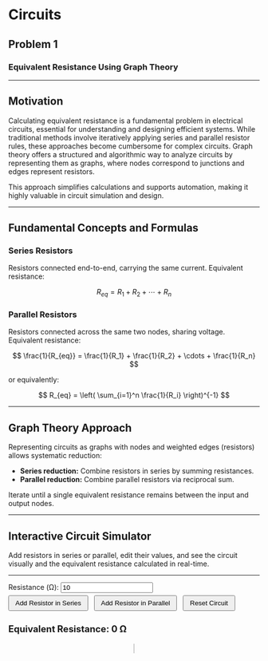 # Circuits

## Problem 1  
### Equivalent Resistance Using Graph Theory

---

## Motivation

Calculating equivalent resistance is a fundamental problem in electrical circuits, essential for understanding and designing efficient systems. While traditional methods involve iteratively applying series and parallel resistor rules, these approaches become cumbersome for complex circuits. Graph theory offers a structured and algorithmic way to analyze circuits by representing them as graphs, where nodes correspond to junctions and edges represent resistors.

This approach simplifies calculations and supports automation, making it highly valuable in circuit simulation and design.

---

## Fundamental Concepts and Formulas

### Series Resistors

Resistors connected end-to-end, carrying the same current. Equivalent resistance:

$$
R_{eq} = R_1 + R_2 + \cdots + R_n
$$

### Parallel Resistors

Resistors connected across the same two nodes, sharing voltage. Equivalent resistance:

$$
\frac{1}{R_{eq}} = \frac{1}{R_1} + \frac{1}{R_2} + \cdots + \frac{1}{R_n}
$$

or equivalently:

$$
R_{eq} = \left( \sum_{i=1}^n \frac{1}{R_i} \right)^{-1}
$$

---

## Graph Theory Approach

Representing circuits as graphs with nodes and weighted edges (resistors) allows systematic reduction:

- **Series reduction:** Combine resistors in series by summing resistances.
- **Parallel reduction:** Combine parallel resistors via reciprocal sum.

Iterate until a single equivalent resistance remains between the input and output nodes.

---

## Interactive Circuit Simulator

Add resistors in series or parallel, edit their values, and see the circuit visually and the equivalent resistance calculated in real-time.

---

<style>
  -
  input[type="number"] { width: 80px; margin-right: 10px;}
  button { margin: 5px 8px 5px 0; padding: 6px 12px; cursor: pointer; }
  #resistor-list { margin-top: 15px; white-space: pre-wrap; font-family: monospace; }
  #canvas-container { text-align: center; margin-top: 20px; }
  #circuitCanvas { border: 1px solid #ccc; background: #f9f9f9; }
  .resistor-label { font-weight: bold; font-size: 12px; }
</style>

<div>
  <label>Resistance (Ω): <input type="number" id="resistanceInput" min="0.01" step="0.01" value="10"></label><br>
  <button onclick="addSeries()">Add Resistor in Series</button>
  <button onclick="addParallel()">Add Resistor in Parallel</button>
  <button onclick="resetCircuit()">Reset Circuit</button>
</div>

<div id="resistor-list"></div>
<div class="result" id="result" style="margin-top:20px; font-weight:bold; font-size:1.3em;">Equivalent Resistance: 0 Ω</div>

<div id="canvas-container">
  <canvas id="circuitCanvas" width="680" height="180"></canvas>
</div>

<script>
  // Global variables
  let circuit = {
    type: 'series', // 'series' or 'parallel'
    resistors: []
  };

  // Resistor block size for drawing
  const resistorWidth = 60;
  const resistorHeight = 30;
  const spacing = 20;

  // Add resistor in series
  function addSeries() {
    const val = getResistanceInput();
    if (val === null) return;
    if (circuit.resistors.length === 0) {
      circuit.type = 'series';
    } else if (circuit.type !== 'series') {
      alert('Cannot mix series and parallel at this level. Reset and try again.');
      return;
    }
    circuit.resistors.push({ resistance: val });
    updateCircuit();
  }

  // Add resistor in parallel
  function addParallel() {
    const val = getResistanceInput();
    if (val === null) return;
    if (circuit.resistors.length === 0) {
      circuit.type = 'parallel';
    } else if (circuit.type !== 'parallel') {
      alert('Cannot mix parallel and series at this level. Reset and try again.');
      return;
    }
    circuit.resistors.push({ resistance: val });
    updateCircuit();
  }

  // Reset circuit
  function resetCircuit() {
    circuit = { type: 'series', resistors: [] };
    updateCircuit();
  }

  // Get and validate input resistance
  function getResistanceInput() {
    const input = document.getElementById('resistanceInput');
    const val = parseFloat(input.value);
    if (isNaN(val) || val <= 0) {
      alert('Please enter a positive resistance value.');
      return null;
    }
    return val;
  }

  // Calculate equivalent resistance recursively
  function calculateEquivalentResistance(circuit) {
    if (!circuit.resistors || circuit.resistors.length === 0) return 0;

    if (circuit.type === 'series') {
      return circuit.resistors.reduce((sum, r) => sum + r.resistance, 0);
    } else if (circuit.type === 'parallel') {
      const invSum = circuit.resistors.reduce((sum, r) => sum + 1/r.resistance, 0);
      return 1 / invSum;
    }
    return 0;
  }

  // Draw the circuit on canvas
  function drawCircuit() {
    const canvas = document.getElementById('circuitCanvas');
    const ctx = canvas.getContext('2d');
    ctx.clearRect(0, 0, canvas.width, canvas.height);

    if (circuit.resistors.length === 0) {
      ctx.font = '16px Arial';
      ctx.fillText('No resistors added yet.', 20, canvas.height / 2);
      return;
    }

    ctx.strokeStyle = '#333';
    ctx.lineWidth = 2;
    ctx.font = '14px Arial';

    if (circuit.type === 'series') {
      // Draw series resistors horizontally
      let x = 20, y = canvas.height / 2;
      // Draw start line
      ctx.beginPath();
      ctx.moveTo(x - 10, y);
      ctx.lineTo(x, y);
      ctx.stroke();

      circuit.resistors.forEach((r, i) => {
        // Draw resistor rectangle
        ctx.strokeRect(x, y - resistorHeight/2, resistorWidth, resistorHeight);

        // Draw resistor label
        ctx.fillText(`R${i+1}: ${r.resistance.toFixed(2)} Ω`, x + 5, y + 5);

        // Draw wires
        ctx.beginPath();
        ctx.moveTo(x + resistorWidth, y);
        x += resistorWidth + spacing;
        ctx.lineTo(x, y);
        ctx.stroke();
      });

      // Draw end line
      ctx.beginPath();
      ctx.moveTo(x, y);
      ctx.lineTo(x + 10, y);
      ctx.stroke();

    } else if (circuit.type === 'parallel') {
      // Draw parallel resistors vertically stacked
      let x = canvas.width / 2;
      let startY = 20;
      const totalHeight = circuit.resistors.length * (resistorHeight + spacing) - spacing;

      // Draw vertical main lines
      ctx.beginPath();
      ctx.moveTo(x - 50, startY);
      ctx.lineTo(x - 50, startY + totalHeight);
      ctx.moveTo(x + 50, startY);
      ctx.lineTo(x + 50, startY + totalHeight);
      ctx.stroke();

      circuit.resistors.forEach((r, i) => {
        let y = startY + i * (resistorHeight + spacing);

        // Draw horizontal connecting wires to resistor
        ctx.beginPath();
        ctx.moveTo(x - 50, y + resistorHeight/2);
        ctx.lineTo(x - 10, y + resistorHeight/2);
        ctx.moveTo(x + 10, y + resistorHeight/2);
        ctx.lineTo(x + 50, y + resistorHeight/2);
        ctx.stroke();

        // Draw resistor rectangle
        ctx.strokeRect(x - 10, y, resistorWidth, resistorHeight);

        // Draw resistor label
        ctx.fillText(`R${i+1}: ${r.resistance.toFixed(2)} Ω`, x - 5, y + resistorHeight/1.7);
      });
    }
  }

  // Update circuit UI and results
  function updateCircuit() {
    drawCircuit();

    const Req = calculateEquivalentResistance(circuit);
    document.getElementById('result').innerText = `Equivalent Resistance: ${Req.toFixed(3)} Ω`;

    let listText = `Circuit type: ${circuit.type.toUpperCase()}\nResistors:\n`;
    circuit.resistors.forEach((r, i) => {
      listText += `  R${i+1}: ${r.resistance.toFixed(3)} Ω\n`;
    });
    document.getElementById('resistor-list').innerText = listText;
  }

  // Initialize
  resetCircuit();
</script>
